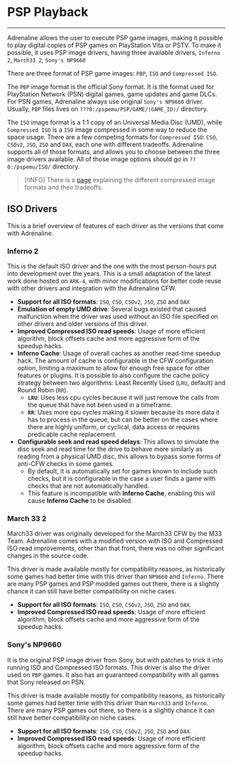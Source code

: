 # PSP Playback
---

Adrenaline allows the user to execute PSP game images, making it possible to play digital copies of PSP games on PlayStation Vita or PSTV. To make it possible, it uses PSP image drivers, having three available drivers, `Inferno 2`, `March33 2`, `Sony's NP9660`

There are three format of PSP game images: `PBP`, `ISO` and `Compressed ISO`.

The `PBP` image format is the official Sony format. It is the format used for PlayStation Network (PSN) digital games, game updates and game DLCs. For PSN games, Adrenaline always use original `Sony's NP9660` driver. Usually, `PBP` files lives on `???0:/pspemu/PSP/GAME/⟨GAME_ID⟩/` directory.

The `ISO` image format is a 1:1 copy of an Universal Media Disc (UMD), while `Compressed ISO` is a `ISO` image compressed in some way to reduce the space usage. There are a few competing formats for `Compressed ISO`: `CSO`, `CSOv2`, `JSO`, `ZSO` and `DAX`, each one with different tradeoffs. Adrenaline supports all of those formats, and allows you to choose between the three image drivers available. All of those image options should go in `??0:/pspemu/ISO/` directory.

> [!INFO]
> There is a [page](./05-PSPPlayback/01-CompressedIsoFormats.md) explaining the different compressed image formats and their tradeoffs.

## ISO Drivers

This is a brief overview of features of each driver as the versions that come with Adrenaline.

### Inferno 2

This is the default ISO driver and the one with the most person-hours put into development over the years. This is a small adaptation of the latest work done hosted on `ARK-4`, with minor modifications for better code reuse with other drivers and integration with the Adrenaline CFW.

- **Support for all ISO formats**: `ISO`, `CSO`, `CSOv2`, `JSO`, `ZSO` and `DAX`
- **Emulation of empty UMD drive**: Several bugs existed that caused malfunction when the driver was used without an ISO file specified on other drivers and older versions of this driver.
- **Improved Compressed ISO read speeds**: Usage of more efficient algorithm, block offsets cache and more aggressive form of the speedup hacks.
- **Inferno Cache**: Usage of overall caches as another read-time speedup hack. The amount of cache is configurable in the CFW configuration option, limiting a maximum to allow for enough free space for other features or plugins. It is possible to also configure the cache policy strategy between two algorithms: Least Recently Used (`LRU`, default) and Round Robin (`RR`).
	- **`LRU`**: Uses less cpu cycles because it will just remove the calls from the queue that have not been used in a timeframe.
	- **`RR`**: Uses more cpu cycles making it slower because its more data it has to process in the queue, but can be better on the cases where there are highly uniform, or cyclical, data access or requires predicable cache replacement.
- **Configurable seek and read speed delays**: This allows to simulate the disc seek and read time for the drive to behave more similarly as reading from a physical UMD disc, this allows to bypass some forms of anti-CFW checks in some games.
	- By default, it is automatically set for games known to include such checks, but it is configurable in the case a user finds a game with checks that are not automatically handled.
	- This feature is incompatible with **Inferno Cache**, enabling this will cause **Inferno Cache** to be disabled.

### March 33 2

March33 driver was originally developed for the March33 CFW by the M33 Team. Adrenaline comes with a modified version with ISO and Compressed ISO read improvements, other than that front, there was no other significant changes in the source code.

This driver is made available mostly for compatibility reasons, as historically some games had better time with this driver than `NP9660` and `Inferno`. There are many PSP games and PSP modded games out there, there is a slightly chance it can still have better compatibility on niche cases.

- **Support for all ISO formats**: `ISO`, `CSO`, `CSOv2`, `JSO`, `ZSO` and `DAX`.
- **Improved Compressed ISO read speeds**: Usage of more efficient algorithm, block offsets cache and more aggressive form of the speedup hacks.

### Sony's NP9660

It is the original PSP image driver from Sony, but with patches to trick it into running ISO and Compressed ISO formats. This driver is also the driver used on `PBP` games. It also has an guaranteed compatibility with all games that Sony released on PSN.

This driver is made available mostly for compatibility reasons, as historically some games had better time with this driver than `March33` and `Inferno`. There are many PSP games out there, so there is a slightly chance it can still have better compatibility on niche cases.

- **Support for all ISO formats**: `ISO`, `CSO`, `CSOv2`, `JSO`, `ZSO` and `DAX`.
- **Improved Compressed ISO read speeds**: Usage of more efficient algorithm, block offsets cache and more aggressive form of the speedup hacks.
